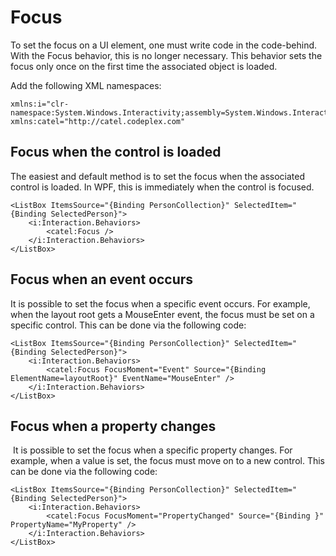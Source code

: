 # Focus

To set the focus on a UI element, one must write code in the code-behind. With the Focus behavior, this is no longer necessary. This behavior sets the focus only once on the first time the associated object is loaded.

Add the following XML namespaces:

```
xmlns:i="clr-namespace:System.Windows.Interactivity;assembly=System.Windows.Interactivity"
xmlns:catel="http://catel.codeplex.com"
```

## Focus when the control is loaded

The easiest and default method is to set the focus when the associated control is loaded. In WPF, this is immediately when the control is focused.

```
<ListBox ItemsSource="{Binding PersonCollection}" SelectedItem="{Binding SelectedPerson}">
    <i:Interaction.Behaviors>
        <catel:Focus />
    </i:Interaction.Behaviors>
</ListBox>
```

## Focus when an event occurs

It is possible to set the focus when a specific event occurs. For example, when the layout root gets a MouseEnter event, the focus must be set on a specific control. This can be done via the following code:

```
<ListBox ItemsSource="{Binding PersonCollection}" SelectedItem="{Binding SelectedPerson}">
    <i:Interaction.Behaviors>
        <catel:Focus FocusMoment="Event" Source="{Binding ElementName=layoutRoot}" EventName="MouseEnter" />
    </i:Interaction.Behaviors>
</ListBox>
```

## Focus when a property changes

 It is possible to set the focus when a specific property changes. For example, when a value is set, the focus must move on to a new control. This can be done via the following code:

```
<ListBox ItemsSource="{Binding PersonCollection}" SelectedItem="{Binding SelectedPerson}">
    <i:Interaction.Behaviors>
        <catel:Focus FocusMoment="PropertyChanged" Source="{Binding }" PropertyName="MyProperty" />
    </i:Interaction.Behaviors>
</ListBox>
```
